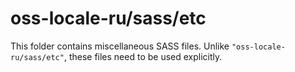 # oss-locale-ru/sass/etc

This folder contains miscellaneous SASS files. Unlike `"oss-locale-ru/sass/etc"`, these files
need to be used explicitly.
